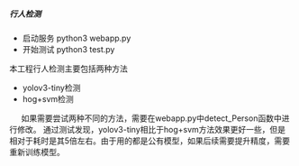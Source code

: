 ##### 行人检测
- 启动服务 python3 webapp.py
- 开始测试 python3 test.py

本工程行人检测主要包括两种方法
- yolov3-tiny检测
- hog+svm检测
  
&#8194;&#8194;&#8194;如果需要尝试两种不同的方法，需要在webapp.py中detect_Person函数中进行修改。
通过测试发现，yolov3-tiny相比于hog+svm方法效果更好一些，但是相对于耗时是其5倍左右。由于用的都是公有模型，如果后续需要提升精度，需要重新训练模型。